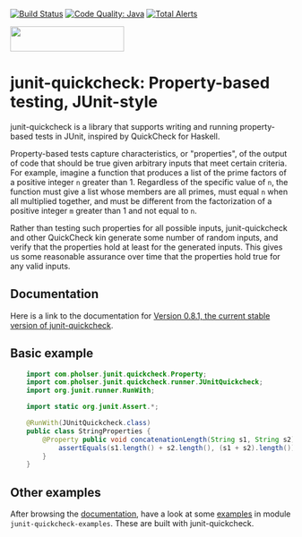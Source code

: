 [![Build Status](https://travis-ci.org/pholser/junit-quickcheck.svg?branch=master)](https://travis-ci.org/pholser/junit-quickcheck)
[![Code Quality: Java](https://img.shields.io/lgtm/grade/java/g/pholser/junit-quickcheck.svg?logo=lgtm&logoWidth=18)](https://lgtm.com/projects/g/pholser/junit-quickcheck/context:java)
[![Total Alerts](https://img.shields.io/lgtm/alerts/g/pholser/junit-quickcheck.svg?logo=lgtm&logoWidth=18)](https://lgtm.com/projects/g/pholser/junit-quickcheck/alerts)

<a href="http://www.yegor256.com/2015/10/17/award-2016.html">
  <img src="http://www.yegor256.com/images/award/2016/winner-pholser.png" width="203" height="45"/>
</a>

# junit-quickcheck: Property-based testing, JUnit-style

junit-quickcheck is a library that supports writing and running property-based
tests in JUnit, inspired by QuickCheck for Haskell.

Property-based tests capture characteristics, or "properties", of the output
of code that should be true given arbitrary inputs that meet certain criteria.
For example, imagine a function that produces a list of the prime factors of
a positive integer `n` greater than 1. Regardless of the specific value of
`n`, the function must give a list whose members are all primes, must
equal `n` when all multiplied together, and must be different from the
factorization of a positive integer `m` greater than 1 and not equal to
`n`.

Rather than testing such properties for all possible inputs, junit-quickcheck
and other QuickCheck kin generate some number of random inputs, and verify
that the properties hold at least for the generated inputs. This gives us
some reasonable assurance over time that the properties hold true for any
valid inputs.

## Documentation
 
Here is a link to the documentation for
[Version 0.8.1, the current stable version of junit-quickcheck](https://pholser.github.io/junit-quickcheck/index.html).

## Basic example

```java
    import com.pholser.junit.quickcheck.Property;
    import com.pholser.junit.quickcheck.runner.JUnitQuickcheck;
    import org.junit.runner.RunWith;

    import static org.junit.Assert.*;

    @RunWith(JUnitQuickcheck.class)
    public class StringProperties {
        @Property public void concatenationLength(String s1, String s2) {
            assertEquals(s1.length() + s2.length(), (s1 + s2).length());
        }
    }
```

## Other examples

After browsing the [documentation](#documentation), have a look at some
[examples](examples) in module `junit-quickcheck-examples`. These are built
with junit-quickcheck.
